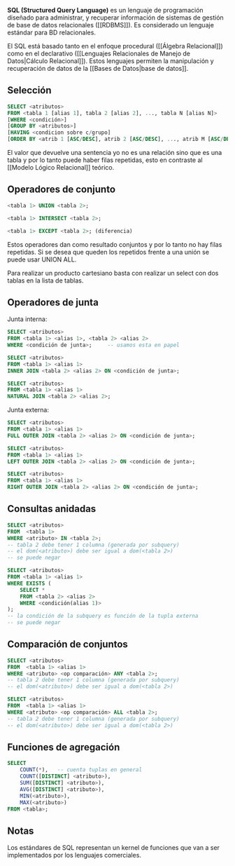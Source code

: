**SQL (Structured Query Language)** es un lenguaje de programación diseñado para administrar, y recuperar información de sistemas de gestión de base de datos relacionales ([[RDBMS]]). Es considerado un lenguaje estándar para BD relacionales.

El SQL está basado tanto en el enfoque procedural ([[Álgebra Relacional]]) como en el declarativo ([[Lenguajes Relacionales de Manejo de Datos|Cálculo Relacional]]). Estos lenguajes permiten la manipulación y recuperación de datos de la [[Bases de Datos|base de datos]].

## Selección
```SQL
SELECT <atributos>
FROM <tabla 1 [alias 1], tabla 2 [alias 2], ..., tabla N [alias N]>
[WHERE <condición>]
[GROUP BY <atributos>]
[HAVING <condicion sobre c/grupo]
[ORDER BY <atrib 1 [ASC/DESC], atrib 2 [ASC/DESC], ..., atrib M [ASC/DESC]>];
```

El valor que devuelve una sentencia yo no es una relación sino que es una tabla y por lo tanto puede haber filas repetidas, esto en contraste al [[Modelo Lógico Relacional]] teórico.

## Operadores de conjunto
```SQL
<tabla 1> UNION <tabla 2>;

<tabla 1> INTERSECT <tabla 2>;

<tabla 1> EXCEPT <tabla 2>; (diferencia)
```
Estos operadores dan como resultado conjuntos y por lo tanto no hay filas repetidas. Si se desea que queden los repetidos frente a una unión se puede usar UNION ALL.

Para realizar un producto cartesiano basta con realizar un select con dos tablas en la lista de tablas.

## Operadores de junta
Junta interna:
```SQL
SELECT <atributos>
FROM <tabla 1> <alias 1>, <tabla 2> <alias 2>
WHERE <condición de junta>;		-- usamos esta en papel

SELECT <atributos>
FROM <tabla 1> <alias 1>
INNER JOIN <tabla 2> <alias 2> ON <condición de junta>;

SELECT <atributos>
FROM <tabla 1> <alias 1>
NATURAL JOIN <tabla 2> <alias 2>;
```
Junta externa:
```SQL
SELECT <atributos>
FROM <tabla 1> <alias 1>
FULL OUTER JOIN <tabla 2> <alias 2> ON <condición de junta>;

SELECT <atributos>
FROM <tabla 1> <alias 1>
LEFT OUTER JOIN <tabla 2> <alias 2> ON <condición de junta>;

SELECT <atributos>
FROM <tabla 1> <alias 1>
RIGHT OUTER JOIN <tabla 2> <alias 2> ON <condición de junta>;
```

## Consultas anidadas
```SQL
SELECT <atributos>
FROM  <tabla 1>
WHERE <atributo> IN <tabla 2>;
-- tabla 2 debe tener 1 columna (generada por subquery)
-- el dom(<atributo>) debe ser igual a dom(<tabla 2>)
-- se puede negar

SELECT <atributos>
FROM <tabla 1> <alias 1>
WHERE EXISTS (
	SELECT *
	FROM <tabla 2> <alias 2>
	WHERE <condición(alias 1)>
);
-- la condición de la subquery es función de la tupla externa
-- se puede negar
```

## Comparación de conjuntos
```SQL
SELECT <atributos>
FROM  <tabla 1> <alias 1>
WHERE <atributo> <op comparación> ANY <tabla 2>;
-- tabla 2 debe tener 1 columna (generada por subquery)
-- el dom(<atributo>) debe ser igual a dom(<tabla 2>)

SELECT <atributos>
FROM  <tabla 1> <alias 1>
WHERE <atributo> <op comparación> ALL <tabla 2>;
-- tabla 2 debe tener 1 columna (generada por subquery)
-- el dom(<atributo>) debe ser igual a dom(<tabla 2>)
```

## Funciones de agregación
```SQL
SELECT 
	COUNT(*),	-- cuenta tuplas en general
	COUNT([DISTINCT] <atributo>),
	SUM([DISTINCT] <atributo>),
	AVG([DISTINCT] <atributo>),
	MIN(<atributo>),
	MAX(<atributo>)
FROM <tabla>;
```

## Notas
Los estándares de SQL representan un kernel de funciones que van a ser implementados por los lenguajes comerciales.
